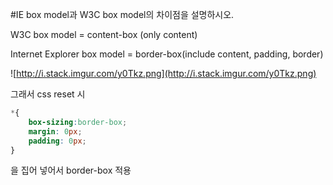 #IE box model과 W3C box model의 차이점을 설명하시오.

W3C box model =  content-box (only content)

Internet Explorer box model = border-box(include content, padding, border)


![http://i.stack.imgur.com/y0Tkz.png](http://i.stack.imgur.com/y0Tkz.png)


그래서 css reset 시 

```css
*{
    box-sizing:border-box;
    margin: 0px;
    padding: 0px;
}
```

을 집어 넣어서 border-box 적용

